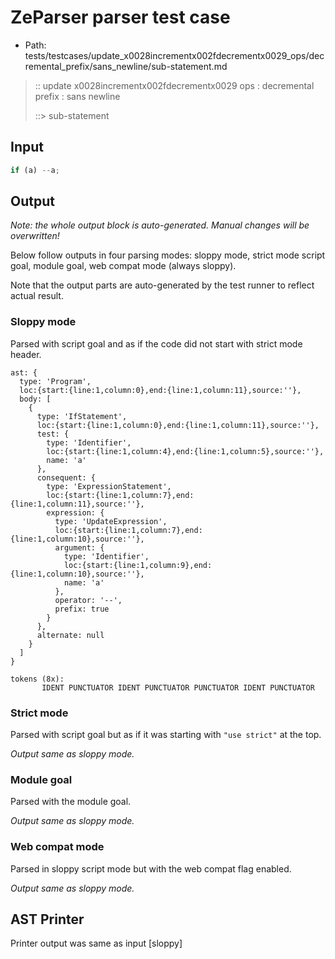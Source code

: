 # ZeParser parser test case

- Path: tests/testcases/update_x0028incrementx002fdecrementx0029_ops/decremental_prefix/sans_newline/sub-statement.md

> :: update x0028incrementx002fdecrementx0029 ops : decremental prefix : sans newline
>
> ::> sub-statement

## Input

`````js
if (a) --a;
`````

## Output

_Note: the whole output block is auto-generated. Manual changes will be overwritten!_

Below follow outputs in four parsing modes: sloppy mode, strict mode script goal, module goal, web compat mode (always sloppy).

Note that the output parts are auto-generated by the test runner to reflect actual result.

### Sloppy mode

Parsed with script goal and as if the code did not start with strict mode header.

`````
ast: {
  type: 'Program',
  loc:{start:{line:1,column:0},end:{line:1,column:11},source:''},
  body: [
    {
      type: 'IfStatement',
      loc:{start:{line:1,column:0},end:{line:1,column:11},source:''},
      test: {
        type: 'Identifier',
        loc:{start:{line:1,column:4},end:{line:1,column:5},source:''},
        name: 'a'
      },
      consequent: {
        type: 'ExpressionStatement',
        loc:{start:{line:1,column:7},end:{line:1,column:11},source:''},
        expression: {
          type: 'UpdateExpression',
          loc:{start:{line:1,column:7},end:{line:1,column:10},source:''},
          argument: {
            type: 'Identifier',
            loc:{start:{line:1,column:9},end:{line:1,column:10},source:''},
            name: 'a'
          },
          operator: '--',
          prefix: true
        }
      },
      alternate: null
    }
  ]
}

tokens (8x):
       IDENT PUNCTUATOR IDENT PUNCTUATOR PUNCTUATOR IDENT PUNCTUATOR
`````

### Strict mode

Parsed with script goal but as if it was starting with `"use strict"` at the top.

_Output same as sloppy mode._

### Module goal

Parsed with the module goal.

_Output same as sloppy mode._

### Web compat mode

Parsed in sloppy script mode but with the web compat flag enabled.

_Output same as sloppy mode._

## AST Printer

Printer output was same as input [sloppy]